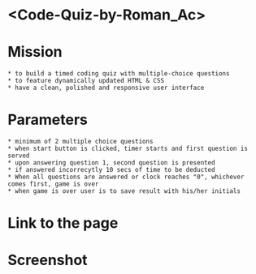 # <Code-Quiz-by-Roman_Ac>


# Mission
    * to build a timed coding quiz with multiple-choice questions
    * to feature dynamically updated HTML & CSS
    * have a clean, polished and responsive user interface


# Parameters
    
    * minimum of 2 multiple choice questions
    * when start button is clicked, timer starts and first question is served
    * upon answering question 1, second question is presented
    * if answered incorrecytly 10 secs of time to be deducted
    * When all questions are answered or clock reaches "0", whichever comes first, game is over
    * when game is over user is to save result with his/her initials


# Link to the page


# Screenshot

